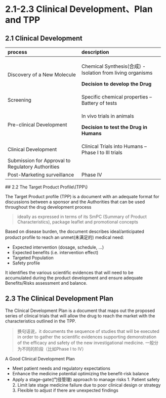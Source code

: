 # 2.1-2.3 Clinical Development、Plan and TPP

## 2.1 Clinical Development

<table>
  <thead>
    <tr>
      <th style="text-align:left">process</th>
      <th style="text-align:left">description</th>
    </tr>
  </thead>
  <tbody>
    <tr>
      <td style="text-align:left">Discovery of a New Molecule</td>
      <td style="text-align:left">
        <p>Chemical Synthesis(&#x5408;&#x6210;) -Isolation from living organisms</p>
        <p><b>Decision to develop the Drug</b>
        </p>
      </td>
    </tr>
    <tr>
      <td style="text-align:left">Screening</td>
      <td style="text-align:left">Specific chemical properties &#x2013; Battery of tests</td>
    </tr>
    <tr>
      <td style="text-align:left">Pre-clinical Development</td>
      <td style="text-align:left">
        <p>In vivo trials in animals</p>
        <p><b>Decision to test the Drug in Humans</b>
        </p>
      </td>
    </tr>
    <tr>
      <td style="text-align:left">Clinical Development</td>
      <td style="text-align:left">Clinical Trials into Humans &#x2013; Phase I to III trials</td>
    </tr>
    <tr>
      <td style="text-align:left">Submission for Approval to Regulatory Authorities</td>
      <td style="text-align:left"></td>
    </tr>
    <tr>
      <td style="text-align:left">Post-Marketing surveillance</td>
      <td style="text-align:left">Phase IV</td>
    </tr>
  </tbody>
</table>## 2.2 The Target Product Profile\(TPP\)

The Target Product profile \(TPP\) is a document with an adequate format for discussions between a sponsor and the Authorities that can be used throughout the drug development process

> ideally as expressed in terms of its SmPC \(Summary of Product Characteristics\), package leaflet and promotional concepts

Based on disease burden, the document describes ideal/anticipated product profile to reach an unmet\(未满足的\) medical need:

* Expected intervention \(dosage, schedule, …\)
* Expected benefits \(i.e. intervention effect\)
* Targeted Population
* Safety profile

It identifies the various scientific evidences that will need to be accumulated during the product development and ensure adequate Benefits/Risks assessment and balance.

## 2.3 The Clinical Development Plan

The Clinical Development Plan is a document that maps out the proposed series of clinical trials that will allow the drug to reach the market with the characteristics outlined in the TPP.

> 换句话说，it documents the sequence of studies that will be executed in order to gather the scientific evidences supporting demonstration of the efficacy and safety of the new investigational medicine. 一般分为不同的阶段（比如Phase I to IV）

A Good Clinical Development Plan

* Meet patient needs and regulatory expectations
* Enhance the medicine potential optimizing the benefit-risk balance
* Apply a stage-gate\(门径管理\) approach to manage risks 1. Patient safety 2. Limit late stage medicine failure due to poor clinical design or strategy 3. Flexible to adjust if there are unexpected findings





